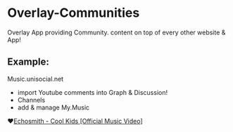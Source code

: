 # Overlay-Communities
Overlay App providing Community. content on top of every other website &amp; App!

## Example:
Music.unisocial.net
- import Youtube comments into Graph & Discussion!
- Channels
- add & manage My.Music

❤️[Echosmith - Cool Kids [Official Music Video]](https://youtu.be/SSCzDykng4g)
